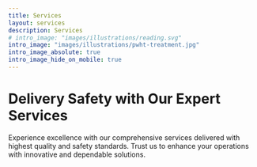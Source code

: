 ```yaml
---
title: Services
layout: services
description: Services
# intro_image: "images/illustrations/reading.svg"
intro_image: "images/illustrations/pwht-treatment.jpg"
intro_image_absolute: true
intro_image_hide_on_mobile: true
---
```


# Delivery Safety with Our Expert Services

Experience excellence with our comprehensive services delivered with highest quality and safety standards. Trust us to enhance your operations with innovative and dependable solutions.
